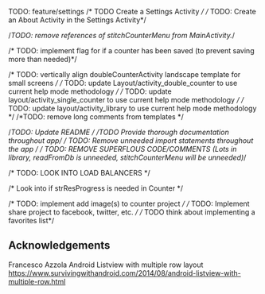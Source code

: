 

TODO: feature/settings
/* TODO Create a Settings Activity */
/* TODO: Create an About Activity in the Settings Activity*/


/*TODO: remove references of stitchCounterMenu from MainActivity.*/


/* TODO: implement flag for if a counter has been saved (to prevent saving more than needed)*/


/* TODO: vertically align doubleCounterActivity landscape template for small screens */
/* TODO: update Layout/activity_double_counter to use current help mode methodology */
/* TODO: update layout/activity_single_counter to use current help mode methodology */
/* TODO: update layout/activity_library to use current help mode methodology */
/*TODO: remove long comments from templates */
   
    
   /*TODO: Update README */
   /*TODO Provide thorough documentation throughout app*/
   /* TODO: Remove unneeded import statements throughout the app */
    /* TODO: REMOVE SUPERFLOUS CODE/COMMENTS (Lots in library, readFromDb is unneeded, stitchCounterMenu will be unneeded)*/
    
    
   /* TODO: LOOK INTO LOAD BALANCERS */
    
    
   /* Look into if strResProgress is needed in Counter */
    
    
   /* TODO: implement add image(s) to counter project */
    /* TODO: Implement share project to facebook, twitter, etc. */
    /* TODO think about implementing a favorites list*/
    

## Acknowledgements ##
Francesco Azzola
Android Listview with multiple row layout
https://www.survivingwithandroid.com/2014/08/android-listview-with-multiple-row.html